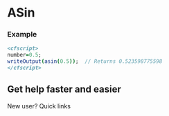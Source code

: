 # ASin

### Example

```coldfusion
<cfscript>
number=0.5;
writeOutput(asin(0.5));  // Returns 0.523598775598
</cfscript>
```
## Get help faster and easier
New user?
Quick links
